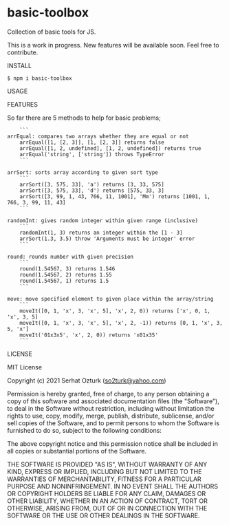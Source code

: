 # basic-toolbox
Collection of basic tools for JS.

This is a work in progress. New features will be available soon. Feel free to contribute.

INSTALL

```
$ npm i basic-toolbox
```

USAGE


FEATURES

So far there are 5 methods to help for basic problems;

        ```
    arrEqual: compares two arrays whether they are equal or not
        arrEqual([1, [2, 3]], [1, [2, 3]] returns false
        arrEqual([1, 2, undefined], [1, 2, undefined]) returns true
        arrEqual('string', ['string']) throws TypeError
        ```
        
    arrSort: sorts array according to given sort type
        ```
        arrSort([3, 575, 33], 'a') returns [3, 33, 575]
        arrSort([3, 575, 33], 'd') returns [575, 33, 3]
        arrSort([3, 99, 1, 43, 766, 11, 1001], 'Mm') returns [1001, 1, 766, 3, 99, 11, 43]
        ```

    randomInt: gives random integer within given range (inclusive)
        ```
        randomInt(1, 3) returns an integer within the [1 - 3]
        arrSort(1.3, 3.5) throw 'Arguments must be integer' error
        ```
        
    round: rounds number with given precision
        ```
        round(1.54567, 3) returns 1.546
        round(1.54567, 2) returns 1.55
        round(1.54567, 1) returns 1.5
        ```

    move: move specified element to given place within the array/string
        ```
        moveIt([0, 1, 'x', 3, 'x', 5], 'x', 2, 0)) returns ['x', 0, 1, 'x', 3, 5]
        moveIt([0, 1, 'x', 3, 'x', 5], 'x', 2, -1)) returns [0, 1, 'x', 3, 5, 'x']
        moveIt('01x3x5', 'x', 2, 0)) returns 'x01x35'
        ```       

LICENSE

MIT License

Copyright (c) 2021 Serhat Ozturk (so2turk@yahoo.com)

Permission is hereby granted, free of charge, to any person obtaining a copy
of this software and associated documentation files (the "Software"), to deal
in the Software without restriction, including without limitation the rights
to use, copy, modify, merge, publish, distribute, sublicense, and/or sell
copies of the Software, and to permit persons to whom the Software is
furnished to do so, subject to the following conditions:

The above copyright notice and this permission notice shall be included in all
copies or substantial portions of the Software.

THE SOFTWARE IS PROVIDED "AS IS", WITHOUT WARRANTY OF ANY KIND, EXPRESS OR
IMPLIED, INCLUDING BUT NOT LIMITED TO THE WARRANTIES OF MERCHANTABILITY,
FITNESS FOR A PARTICULAR PURPOSE AND NONINFRINGEMENT. IN NO EVENT SHALL THE
AUTHORS OR COPYRIGHT HOLDERS BE LIABLE FOR ANY CLAIM, DAMAGES OR OTHER
LIABILITY, WHETHER IN AN ACTION OF CONTRACT, TORT OR OTHERWISE, ARISING FROM,
OUT OF OR IN CONNECTION WITH THE SOFTWARE OR THE USE OR OTHER DEALINGS IN THE
SOFTWARE.

